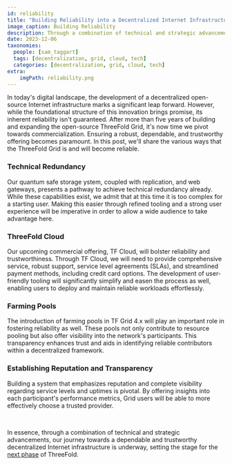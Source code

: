 ```yaml
---
id: reliability
title: "Building Reliability into a Decentralized Internet Infrastructure"
image_caption: Building Reliability
description: Through a combination of technical and strategic advancements, our journey towards a dependable and trustworthy decentralized Internet infrastructure is underway.
date: 2023-12-06
taxonomies:
  people: [sam_taggart]
  tags: [decentralization, grid, cloud, tech]
  categories: [decentralization, grid, cloud, tech]
extra:
    imgPath: reliability.png
---
```


In today's digital landscape, the development of a decentralized open-source Internet infrastructure marks a significant leap forward. However, while the foundational structure of this innovation brings promise, its inherent reliability isn't guaranteed. After more than five years of building and expanding the open-source ThreeFold Grid, it's now time we pivot towards commercialization. Ensuring a robust, dependable, and trustworthy offering becomes paramount. In this post, we'll share the various ways that the ThreeFold Grid is and will become reliable.

### **Technical Redundancy**

Our quantum safe storage ystem, coupled with replication, and web gateways, presents a pathway to achieve technical redundancy already. While these capabilities exist, we admit that at this time it is too complex for a starting user. Making this easier through refined tooling and a strong user experience will be imperative in order to allow a wide audience to take advantage here.

### **ThreeFold Cloud**

Our upcoming commercial offering, TF Cloud, will bolster reliability and trustworthiness. Through TF Cloud, we will need to provide comprehensive service, robust support, service level agreements (SLAs), and streamlined payment methods, including credit card options. The development of user-friendly tooling will significantly simplify and easen the process as well, enabling users to deploy and maintain reliable workloads effortlessly.

### **Farming Pools**

The introduction of farming pools in TF Grid 4.x will play an important role in fostering reliability as well. These pools not only contribute to resource pooling but also offer visibility into the network's participants. This transparency enhances trust and aids in identifying reliable contributors within a decentralized framework.

### **Establishing Reputation and Transparency**

Building a system that emphasizes reputation and complete visibility regarding service levels and uptimes is pivotal. By offering insights into each participant's performance metrics, Grid users will be able to more effectively choose a trusted provider.

<br>

In essence, through a combination of technical and strategic advancements, our journey towards a dependable and trustworthy decentralized Internet infrastructure is underway, setting the stage for the [next phase](/next) of ThreeFold.